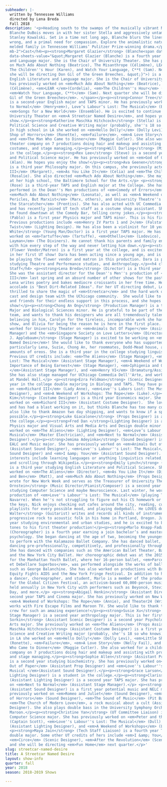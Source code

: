 ```yaml
---
subheader: |-
  written by Tennessee Williams
  directed by Lena Breda
  Fall 2018
description: '<p>Heading south to the swamps of the musically vibrant New Orleans,
  Blanche DuBois moves in with her sister Stella and aggressively untamed brother-in-law
  Stanley Kowalski. Set in a time not long ago, Blanche blurs the lines between right,
  wrong, and a primal need for compassion. Explore the animalistic nature of this
  melded family in Tennessee Williams’ Pulitzer Prize-winning drama.</p> <h4 class="mt-2
  mb-2">Cast</h4><p><strong>Margaret Glazier</strong> (Blanche<span data-sheets-userformat="0}"
  data-sheets-value="&quot;Margaret Glazier (Blanche) is a fourth year English Literature
  and Language major. She is the Chair of University Theater. She has previously worked
  on Much Ado About Nothing (Beatrice), The Misanthrope (Célimène), LEAR (Cordelia),
  The Children''s Hour (Karen), and Watch Your Language, C**t (Sam). Next quarter
  she will be directing Don Gil of the Green Breeches. &quot;}">) is a fourth year
  English Literature and Language major. She is the Chair of University Theater. She
  has previously worked on <em>Much Ado About Nothing</em> (Beatrice), <em>The Misanthrope</em>
  (Célimène), <em>LEAR </em>(Cordelia), <em>The Children''s Hour</em> (Karen), and
  <em>Watch Your Language, C**t</em> (Sam). Next quarter she will be directing <em>Don
  Gil of the Green Breeches</em>. </span></p><p><strong>Connor Tree</strong> (Stanley)
  is a second-year English major and TAPS minor. He has previously worked on <em>Next
  to Normal</em> (Henry<em>), Love’s Labour’s Lost: The Musical</em> (Berowne), and
  <em>Songs for a New World</em> (Ensemble). He is excited to continue working with
  University Theater on <em>A Streetcar Named Desire</em>, and hopes you enjoy the
  show.</p><p><strong>Katherine Maschka Hitchcock</strong> (Stella) is a first year
  Political Science and Creative Writing major (probably, she''s 18 so who knows).
  In high school in LA she worked on <em>Hello Dolly!</em> (Dolly Levi), <em>Little
  Shop of Horrors</em> (Ronette), <em>Failure</em>, <em>A Love Story</em> (Nelly Fail),
  and <em>The Man Who Came to Dinner</em> (Maggie Cutler). She also worked for a children''s
  theater company on 7 productions doing hair and makeup and assisting with props,
  costumes, and stage managing.</p><p><strong>Will Darling</strong> (Mitch) is a student
  in the college.</p><p><strong>Rex Lee</strong> (Steve) is a second year History
  and Political Science major. He has previously worked on <em>God of Carnage</em>
  (Alan). He hopes you enjoy the show!</p><p><strong>Ava Geenen</strong> (Eunice)
  is a third year Philosophy major. On this campus, she previously acted in <em>Richard
  III</em> (Margaret), <em>As You Like It</em> (Celia) and <em>The Children’s Hour</em>
  (Rosalie). She also directed <em>Much Ado About Nothing</em>. She majored in acting
  at her high school, the Baltimore School for the Arts.</p> <p><strong>Tess Gundlah</strong>
  (Rose) is a third-year TAPS and English major at the College. She has previously
  performed in the Dean''s Men productions of <em>Comedy of Errors</em> (Angelo) and
  <em>Much Ado About Nothing</em> (Leonata), as well as <em>A Weekend of Workshops:
  Pericles, But Marxist</em> (Marx, others), and University Theatre''s <em>Peter and
  the Starcatcher</em> (Prentiss). She has also acted with UC Commedia since 2017
  and has recently joined UT tech staff as a costume shop assistant. She can sometimes
  be found downtown at the Comedy Bar, telling corny jokes.</p><p><strong>Cole Meldorf</strong>
  (Pablo) is a first year Physics major and TAPS minor. This is his first UT show.
  Previous productions include <em>Henry IV Parts 1 and 2</em> (Falstaff) and <em>Oliver
  Twist</em> (Lighting Design). He has also been a violinist for 10 years.</p> <p><strong>Jonathan
  White</strong> (Young Man/Doctor) is a first year TAPS major. He has previously
  worked on <em>Tartuffe</em> (Tartuffe), <em>Othello</em> (Lodovico), and <em>Buddy
  Layman</em> (The Diviners). He cannot thank his parents and family enough for being
  with him every step of the way and never letting him down.</p><p><strong>Dara Weinstein</strong>
  (Flower Vendor/Matron) is a first year at the college, and is excited to be participating
  in her first UT show! Dara has been acting since a young age, and is thrilled to
  be playing the flower vendor and matron in this production. Dara is planning on
  studying Theatre and Performance studies, and Anthropology.</p><h4 class="mt-2 mb-2">Production
  Staff</h4> <p><strong>Lena Breda</strong> (Director) is a third year history major.
  She was the assistant director for the Dean''s Men''s production of <em>Richard
  III</em> last spring and an absurd number of other shows for the past 21 years.
  Lena writes poetry and bakes mediocre croissants in her free time. Her proudest
  accolade is "Best Dirt-Related Ideas". For her UT directing debut, Lena is absolutely
  thrilled to share the magic of <em>Streetcar</em> and the hard work of her amazing
  cast and design team with the UChicago community.  She would like to thank her family
  and friends for their endless support in this process, and she hopes you enjoy the
  show!</p><p><strong>Chong An Ong</strong> (Production Manager) is a third year Economics
  Major and Biological Sciences minor. He is grateful to be part of the <em>Streetcar</em>
  team, and wants to thank his designers who are all tremendously talented, Lena for
  believing in him, Carolyn for the tireless, incomparable work she has put into the
  show, and Olivia for being the reason he is here in the first place. He has previously
  worked for University Theater on <em>Animals Out Of Paper</em> (Assistant Production
  Manager) and the <em>Singapore Society on Love Letters</em> (Director, Adapter).</p><p><strong>Carolyn
  J. Applebaum</strong> (Stage Manager) is excited to be working on <em>A Streetcar
  Named Desire</em>! She would like to thank everyone who has supported her this quarter,
  particularly Lena, Suzie, Chong An, her roommates, Dodd-Mead house, and copious
  amounts of oreos. She is a third year in the college studying linguistics and math.
  Previous UT credits include: <em>The Aliens</em> (Stage Manager), <em>Love''s Labour''s
  Lost: The Musical</em> (Assistant Stage Manager), <em>A Weekend of Workshops: The
  Importance of Being Earnest</em> (Stage Manager), <em>Iphigenia and Other Daughters
  </em>(Assistant Stage Manager), and <em>Henry VI</em> (Dramaturg/Assistant Director).
  She has also stage managed for UChicago Commedia Dell''Arte, and works as a technician
  at Mandel Hall.</p> <p><strong>Ezra Feldman</strong> (Scenic Designer) is a fourth
  year in the college double majoring in Biology and TAPS. They have previously worked
  on <em>Richard III</em> (Lady Anne), <em>Love''s Labors Lost: The Musical </em>(Costume
  Designer), and <em>A Weekend of Workshops: The Rope</em> (Luke).</p><p><strong>Gina
  Kim</strong> (Costume Designer) is a third year Economics major. She has previously
  worked on <em>Richard III</em> (Assistant Costume Designer).  She loves this show
  and has had a blast working on it, but thinks Blanche has too many costumes. She''d
  also like to thank Amazon two day shipping, and wants to know if a sponsorship is
  possible.</p><p><strong>Luke Giacalone</strong> (Props Designer) is a student in
  the college.</p><p><strong>Fred Dan </strong>(Lighting Designer) is a second year
  Physics major and Visual Arts and Media Arts and Design double minor. He has previously
  worked on <em>The Aliens</em> (Lighting Designer), <em>Love’s Labour''s Lost: The
  Musical</em> (Master Electrician), and <em>Next to Normal</em> (Assistant Lighting
  Designer).</p><p><strong>Jemima Adeyinka</strong> (Sound Designer) is a second year
  EALC and Music major. She has previously worked on <em>Animals Out of Paper</em>
  (Assistant Sound Designer), <em>Love''s Labour''s Lost: The Musical</em> (Assistant
  Sound Designer) and <em>I &amp; You</em> (Assistant Sound Designer). Some of her
  interests include learning languages or anything linguistics related, DIY crafts,
  and scrolling through Wikipedia.</p><p><strong>Emily Lynch</strong> (Dramaturg)
  is a third year studying English Literature and Political Science. She''s recently
  worked on <em>The Aliens</em> (Director), <em>As You Like It</em> (Director), <em>Matt
  and Ben</em> (Matt), and <em>Much Ado About Nothing</em> (Props Designer). She also
  wrote for New Work Week and serves as the Treasurer of University Theater.</p> <p><strong>Nick
  Ornstein</strong> (Music Director/Pianist/Composer) is a second year in the College,
  studying Computer Science and maybe Neuroscience. Last winter, he worked on UT''s
  production of <em>Love''s Labour''s Lost: The Musical</em> (playing The King of
  Navarre). When he''s not struggling to figure out his CS homework or noodling on
  the keys, Nick enjoys checking out cafes around the city, reading, curating Spotify
  playlists for every possible mood, and playing dodgeball. He LOVES dodgeball.</p><p><strong>Jacob
  Walter</strong> (Guitarist) writes and records all kinds of instrumental music from
  progressive rock to acoustic folk in his home in Portland, Oregon. Jacob is a second
  year studying environmental and urban studies, and he is excited to bring the Django
  tones to his first theater production!</p><p><strong>Marlo Knapp-Fadani</strong>
  (Choreographer) is a fourth year earning a join bachelor’s and master’s degree in
  psychology. She began dancing at the age of two, becoming the youngest ever dancer
  to perform with the Kalamazoo Ballet Company. She has danced ballet, jazz, and ballroom
  dancing pre-professionally, competitively, and professionally throughout her life.
  She has danced with companies such as the American Ballet Theater, Ballet West,
  and the New York City Ballet. Her choreographic debut was at the 2015 Spring Gala
  for the Manhattan Youth Ballet, where her 16-person ballet, <em>Parcere Subjiectis
  et Debellare Superbos</em>, was performed alongside the works of ballet luminaries
  such as George Balanchine. She has also worked on productions with Broadway Cares
  Equity Fights AIDS and the New York Fringe Festival. In addition to her work as
  a dancer, choreographer, and student, Marlo is a member of the production team responsible
  for the Global Citizen Festival, an activism-based 60,000-person music festival
  held annually in New York City with performers such as Beyoncé, Stevie Wonder, Green
  Day, and more.</p> <p><strong>Abigail Henkin</strong> (Assistant Director) is a
  second year TAPS and Cinema major. She has previously worked on New Work Week (Writer),
  <em>A Weekend of Workshops: The Rope</em> (Annie), and Theater24 (Writer). She also
  works with Fire Escape Films and Maroon TV. She would like to thank the cast and
  crew for such an amazing experience!</p><p><strong>Susie Xu</strong> (Assistant
  Stage Manager) is a second year anthropology major. This is her first UT production.</p><p><strong>Emma
  Sorkin</strong> (Assistant Scenic Designer) is a second year Psychology and Visual
  Arts major. She previously worked on <em>The Aliens</em> (Props Assistant).</p><p><strong>Katherine
  Maschka Hitchcock</strong> (Assistant Costume Designer) is a first year Political
  Science and Creative Writing major (probably, she''s 18 so who knows). In high school
  in LA she worked on <em>Hello Dolly!</em> (Dolly Levi), <em>Little Shop of Horrors</em>
  (Ronette), <em>Failure</em>, <em>A Love Story</em> (Nelly Fail), and <em>The Man
  Who Came to Dinner</em> (Maggie Cutler). She also worked for a children''s theater
  company on 7 productions doing hair and makeup and assisting with props, costumes,
  and stage managing.</p><p><strong>Sophie Allen</strong> (Assistant Props Designer)
  is a second year studying biochemistry. She has previously worked on<em> Animals
  Out of Paper</em> (Assistant Prop Designer) and <em>Love''s Labour''s Lost: The
  Musical </em>(Assistant Sound Designer).</p><p><strong>Grace Larson</strong> (Assistant
  Lighting Designer) is a student in the college.</p><p><strong>Clarissa Mullig</strong>
  (Assistant Lighting Designer) is a second year TAPS major. She has previously worked
  on <em>Next to Normal</em> (Assistant Stage Manager).</p> <p><strong>Clara Mikhail</strong>
  (Assistant Sound Designer) is a first year potential music and NELC major. She has
  previously worked on <em>Romeo and Juliet</em> (Sound Designer), <em>Little Shop
  of Horrors</em> (Sound Designer), <em>The Sound of Music</em> (Pit Bassist), and
  <em>The Church of Modern Love</em>, a rock musical about a cult (Assistant Sound
  Designer). She also plays double bass in the University Symphony Orchestra and Blue
  Maroon.</p><p><strong>Christine Yan</strong> (UT Committee Liaison) is a third year
  Computer Science major. She has previously worked on <em>Peter and the Starcatcher</em>
  (Captain Scott), <em>Love''s Labour''s Lost: The Musical</em> (Dull), <em>The Aliens</em>
  (Assistant Lighting Designer), and <em>A Weekend of Workshops</em> (Lighting Designer).</p>
  <p><strong>Maya Jain</strong> (Tech Staff Liaison) is a fourth year TAPS and SALC
  double major. Some other UT credits of hers include <em>I &amp; You</em> (Director),
  <em>Circe</em> (Scenic Designer), <em>After the Revolution</em> (Scenic Designer),
  and she will be directing <em>Fun Home</em> next quarter.</p>'
slug: streetcar-named-desire
title: A Streetcar Named Desire
layout: show-info
quarter: fall
year: 2018
season: 2018-2019 Shows

---
```


